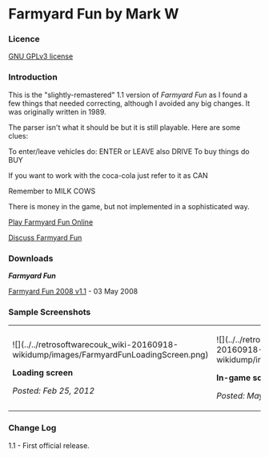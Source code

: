 # Farmyard Fun by Mark W

### Licence

[GNU GPLv3 license](http://en.wikipedia.org/wiki/GNU_General_Public_License)

### Introduction

This is the "slightly-remastered" 1.1 version of _Farmyard Fun_ as I found a few things that needed correcting, although I avoided any big changes. It was originally written in 1989.

The parser isn't what it should be but it is still playable. Here are some clues:

To enter/leave vehicles do: ENTER <name> or LEAVE <name> also DRIVE <direction> To buy things do BUY <name>

If you want to work with the coca-cola just refer to it as CAN

Remember to MILK COWS

There is money in the game, but not implemented in a sophisticated way.

[Play Farmyard Fun Online](http://www.retrosoftware.co.uk/jbeebapplet/)

[Discuss Farmyard Fun](http://www.retrosoftware.co.uk/forum/viewtopic.php?f=19&t=91)

### Downloads

**_Farmyard Fun_**

[Farmyard Fun 2008 v1.1](../../retrosoftwarecouk_wiki-20160918-wikidump/images/FarmyardFun2008v1-1.zip "wikilink") - 03 May 2008

### Sample Screenshots

<table>

<tbody>

<tr class="odd">

<td><p>![](../../retrosoftwarecouk_wiki-20160918-wikidump/images/FarmyardFunLoadingScreen.png)

<strong>Loading screen</strong><br />

<em>Posted: Feb 25, 2012</em></p></td>

<td><p>![](../../retrosoftwarecouk_wiki-20160918-wikidump/images/FarmyardFun2008.png)

<strong>In-game screenshot</strong><br />

<em>Posted: May 4, 2008</em></p></td>

</tr>

</tbody>

</table>

### Change Log

1.1 - First official release.
